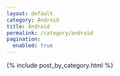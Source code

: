```yaml
---
layout: default
category: Android
title: Android
permalink: /category/android
pagination:
  enabled: true
---
```


{% include post_by_category.html %}
